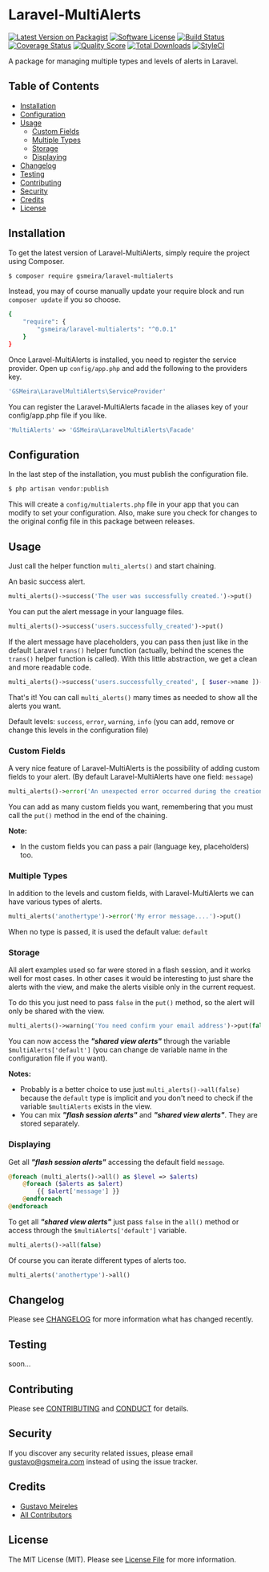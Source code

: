 # Laravel-MultiAlerts

[![Latest Version on Packagist][ico-version]][link-packagist]
[![Software License][ico-license]](LICENSE.md)
[![Build Status][ico-travis]][link-travis]
[![Coverage Status][ico-scrutinizer]][link-scrutinizer]
[![Quality Score][ico-code-quality]][link-code-quality]
[![Total Downloads][ico-downloads]][link-downloads]
[![StyleCI][ico-styleci]][link-styleci]

A package for managing multiple types and levels of alerts in Laravel.

## Table of Contents

- [Installation](#installation)
- [Configuration](#configuration)
- [Usage](#usage)
    - [Custom Fields](#custom-fields)
    - [Multiple Types](#multiple-types)
    - [Storage](#storage)
    - [Displaying](#displaying)
- [Changelog](#changelog)
- [Testing](#testing)
- [Contributing](#contributing)
- [Security](#security)
- [Credits](#credits)
- [License](#license)

## Installation

To get the latest version of Laravel-MultiAlerts, simply require the project using Composer.

``` bash
$ composer require gsmeira/laravel-multialerts
```

Instead, you may of course manually update your require block and run `composer update` if you so choose.

``` bash
{
    "require": {
        "gsmeira/laravel-multialerts": "^0.0.1"
    }
}
```

Once Laravel-MultiAlerts is installed, you need to register the service provider. Open up `config/app.php` and add the following to the providers key.

``` php
'GSMeira\LaravelMultiAlerts\ServiceProvider'
```

You can register the Laravel-MultiAlerts facade in the aliases key of your config/app.php file if you like.

``` php
'MultiAlerts' => 'GSMeira\LaravelMultiAlerts\Facade'
```

## Configuration

In the last step of the installation, you must publish the configuration file.

``` bash
$ php artisan vendor:publish
```

This will create a `config/multialerts.php` file in your app that you can modify to set your configuration. Also, make sure you check for changes to the original config file in this package between releases.

## Usage

Just call the helper function `multi_alerts()` and start chaining.

An basic success alert.

``` php
multi_alerts()->success('The user was successfully created.')->put()
```

You can put the alert message in your language files.

``` php
multi_alerts()->success('users.successfully_created')->put()
```

If the alert message have placeholders, you can pass then just like in the default Laravel `trans()` helper function (actually, behind the scenes the `trans()` helper function is called). With this little abstraction, we get a clean and more readable code.

``` php
multi_alerts()->success('users.successfully_created', [ $user->name ])->put()
```

That's it! You can call `multi_alerts()` many times as needed to show all the alerts you want.

Default levels: `success`, `error`, `warning`, `info` (you can add, remove or change this levels in the configuration file)

### Custom Fields

A very nice feature of Laravel-MultiAlerts is the possibility of adding custom fields to your alert. (By default Laravel-MultiAlerts have one field: `message`)

``` php
multi_alerts()->error('An unexpected error occurred during the creation process!')->tip('Please, try again later. If the problem persists contact the site administrator.')->put()
```

You can add as many custom fields you want, remembering that you must call the `put()` method in the end of the chaining.

**Note:**

* In the custom fields you can pass a pair (language key, placeholders) too.

### Multiple Types

In addition to the levels and custom fields, with Laravel-MultiAlerts we can have various types of alerts.

``` php
multi_alerts('anothertype')->error('My error message....')->put()
```

When no type is passed, it is used the default value: `default`

### Storage

All alert examples used so far were stored in a flash session, and it works well for most cases. In other cases it would be interesting to just share the alerts with the view, and make the alerts visible only in the current request.

To do this you just need to pass `false` in the `put()` method, so the alert will only be shared with the view.

``` php
multi_alerts()->warning('You need confirm your email address')->put(false)
```

You can now access the _**"shared view alerts"**_ through the variable `$multiAlerts['default']` (you can change de variable name in the configuration file if you want).

**Notes:**

* Probably is a better choice to use just `multi_alerts()->all(false)` because the `default` type is implicit and you don't need to check if the variable `$multiAlerts` exists in the view.
* You can mix _**"flash session alerts"**_ and _**"shared view alerts"**_. They are stored separately.

### Displaying

Get all _**"flash session alerts"**_ accessing the default field `message`.

``` php
@foreach (multi_alerts()->all() as $level => $alerts)
    @foreach ($alerts as $alert)
        {{ $alert['message'] }}
    @endforeach
@endforeach
```

To get all _**"shared view alerts"**_ just pass `false` in the `all()` method or access through the `$multiAlerts['default']` variable.

``` php
multi_alerts()->all(false)
```

Of course you can iterate different types of alerts too.

``` php
multi_alerts('anothertype')->all()
```

## Changelog

Please see [CHANGELOG](CHANGELOG.md) for more information what has changed recently.

## Testing

soon...

## Contributing

Please see [CONTRIBUTING](CONTRIBUTING.md) and [CONDUCT](CONDUCT.md) for details.

## Security

If you discover any security related issues, please email gustavo@gsmeira.com instead of using the issue tracker.

## Credits

- [Gustavo Meireles][link-author]
- [All Contributors][link-contributors]

## License

The MIT License (MIT). Please see [License File](LICENSE.md) for more information.

[ico-version]: https://img.shields.io/packagist/v/gsmeira/Laravel-MultiAlerts.svg?style=flat-square
[ico-license]: https://img.shields.io/badge/license-MIT-brightgreen.svg?style=flat-square
[ico-travis]: https://img.shields.io/travis/gsmeira/Laravel-MultiAlerts/master.svg?style=flat-square
[ico-scrutinizer]: https://img.shields.io/scrutinizer/coverage/g/gsmeira/Laravel-MultiAlerts.svg?style=flat-square
[ico-code-quality]: https://img.shields.io/scrutinizer/g/gsmeira/Laravel-MultiAlerts.svg?style=flat-square
[ico-downloads]: https://img.shields.io/packagist/dt/gsmeira/Laravel-MultiAlerts.svg?style=flat-square
[ico-styleci]: https://styleci.io/repos/52993366/shield

[link-packagist]: https://packagist.org/packages/gsmeira/Laravel-MultiAlerts
[link-travis]: https://travis-ci.org/gsmeira/Laravel-MultiAlerts
[link-scrutinizer]: https://scrutinizer-ci.com/g/gsmeira/Laravel-MultiAlerts/code-structure
[link-code-quality]: https://scrutinizer-ci.com/g/gsmeira/Laravel-MultiAlerts
[link-downloads]: https://packagist.org/packages/gsmeira/Laravel-MultiAlerts
[link-author]: https://github.com/gsmeira
[link-contributors]: ../../contributors
[link-styleci]: https://styleci.io/repos/52993366